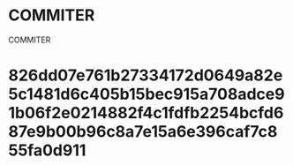# COMMITER
COMMITER






# 826dd07e761b27334172d0649a82e5c1481d6c405b15bec915a708adce91b06f2e0214882f4c1fdfb2254bcfd687e9b00b96c8a7e15a6e396caf7c855fa0d911
